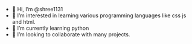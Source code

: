 - 👋 Hi, I’m @shree1131
- 👀 I’m interested in learning various programming languages like css js and html.
- 🌱 I’m currently learning python
- 💞️ I’m looking to collaborate with many projects.
  

<!---
shree1131/shree1131 is a ✨ special ✨ repository because its `README.md` (this file) appears on your GitHub profile.
You can click the Preview link to take a look at your changes.
--->
